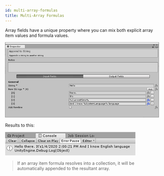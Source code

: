 ```yaml
---
id: multi-array-formulas
title: Multi-Array Formulas
---
```


Array fields have a unique property where you can mix both explicit array item values and formula values.

![](assets/formulas/multi-array-formula-example.png)

Results to this:

![](assets/formulas/multi-array-formula-printed-result.png)

> If an array item formula resolves into a collection, it will be automatically appended to the resultant array.